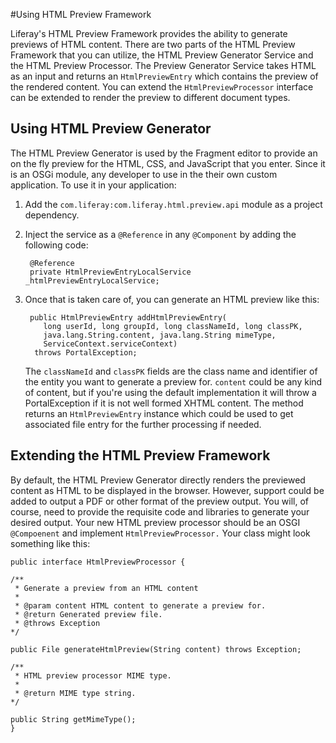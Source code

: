 #Using HTML Preview Framework

Liferay's HTML Preview Framework provides the ability to generate previews of 
HTML content. There are two parts of the HTML Preview Framework that you can
utilize, the HTML Preview Generator Service and the HTML Preview Processor. The 
Preview Generator Service takes HTML as an input and returns an 
`HtmlPreviewEntry` which contains the preview of the rendered content. You can 
extend the `HtmlPreviewProcessor` interface can be extended to render the 
preview to different document types.

## Using HTML Preview Generator

The HTML Preview Generator is used by the Fragment editor to provide an on the 
fly preview for the HTML, CSS, and JavaScript that you enter. Since it is an 
OSGi module, any developer to use in the their own custom application. To use it
in your application:

1. Add the `com.liferay:com.liferay.html.preview.api` module as a project 
    dependency.
    
2. Inject the service as a `@Reference` in any `@Component` by adding the 
    following code:
    
        @Reference
        private HtmlPreviewEntryLocalService _htmlPreviewEntryLocalService;

3. Once that is taken care of, you can generate an HTML preview like this:

        public HtmlPreviewEntry addHtmlPreviewEntry(
           long userId, long groupId, long classNameId, long classPK,
           java.lang.String.content, java.lang.String mimeType,
           ServiceContext.serviceContext)
         throws PortalException;

    The `classNameId` and `classPK` fields are the class name and identifier of 
    the entity you want to generate a preview for. `content` could be any kind 
    of content, but if you're using the default implementation it will throw a 
    PortalException if it is not well formed XHTML content. The method returns 
    an `HtmlPreviewEntry` instance which could be used to get associated file 
    entry for the further processing if needed.

## Extending the HTML Preview Framework

By default, the HTML Preview Generator directly renders the previewed content 
as HTML to be displayed in the browser. However, support could be added to 
output a PDF or other format of the preview output. You will, of course, need 
to provide the requisite code and libraries to generate your desired output. 
Your new HTML preview processor should be an OSGI `@Compoenent` and implement 
`HtmlPreviewProcessor.` Your class might look something like this:

    public interface HtmlPreviewProcessor {

    /**
     * Generate a preview from an HTML content
     *
     * @param content HTML content to generate a preview for.
     * @return Generated preview file.
     * @throws Exception
    */

    public File generateHtmlPreview(String content) throws Exception;

    /**
     * HTML preview processor MIME type.
     *
     * @return MIME type string.
    */

    public String getMimeType();
    }


